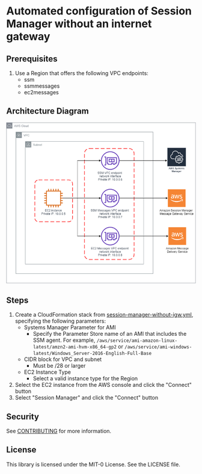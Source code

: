 # Automated configuration of Session Manager without an internet gateway

## Prerequisites
1. Use a Region that offers the following VPC endpoints:
    - ssm
    - ssmmessages
    - ec2messages

## Architecture Diagram
![Architecture Diagram](architecture-diagram.png)

## Steps
1. Create a CloudFormation stack from [session-manager-without-igw.yml](session-manager-without-igw.yml), specifying the following parameters:
    - Systems Manager Parameter for AMI
        - Specify the Parameter Store name of an AMI that includes the SSM agent. For example, ```/aws/service/ami-amazon-linux-latest/amzn2-ami-hvm-x86_64-gp2``` or ```/aws/service/ami-windows-latest/Windows_Server-2016-English-Full-Base```
    - CIDR block for VPC and subnet
        - Must be /28 or larger
    - EC2 Instance Type
        - Select a valid instance type for the Region
2. Select the EC2 instance from the AWS console and click the "Connect" button
3. Select "Session Manager" and click the "Connect" button

## Security

See [CONTRIBUTING](CONTRIBUTING.md#security-issue-notifications) for more information.

## License

This library is licensed under the MIT-0 License. See the LICENSE file.

